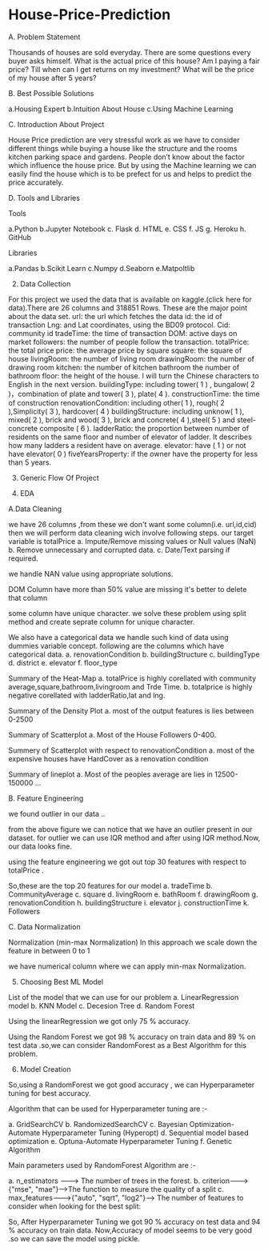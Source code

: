 # House-Price-Prediction

A. Problem Statement

Thousands of houses are sold everyday. There are some questions every buyer asks himself. What is the actual price of this house? Am I paying a fair price? Till when can I get returns on my investment? What will be the price of my house after 5 years?


B. Best Possible Solutions

a.Housing Expert
b.Intuition About House
c.Using Machine Learning

C. Introduction About Project

House Price prediction are very stressful work as we have to consider different things while buying a house like the structure and the rooms kitchen parking space and gardens. People don’t know about the factor which influence the house price. But by using the Machine learning we can easily find the house which is to be prefect for us and helps to predict the price accurately.

D. Tools and Libraries

Tools

a.Python
b.Jupyter Notebook
c. Flask
d. HTML
e. CSS
f. JS
g. Heroku
h. GitHub

Libraries

a.Pandas
b.Scikit Learn
c.Numpy
d.Seaborn
e.Matpoltlib

2. Data Collection

For this project we used the data that is available on kaggle.(click here for data).There are 26 columns and 318851 Rows. These are the major point about the data set.
url: the url which fetches the data
id: the id of transaction
Lng: and Lat coordinates, using the BD09 protocol.
Cid: community id
tradeTime: the time of transaction
DOM: active days on market
followers: the number of people follow the transaction.
totalPrice: the total price
price: the average price by square
square: the square of house
livingRoom: the number of living room
drawingRoom: the number of drawing room
kitchen: the number of kitchen
bathroom the number of bathroom
floor: the height of the house. I will turn the Chinese characters to English in the next version.
buildingType: including tower( 1 ) , bungalow( 2 )，combination of plate and tower( 3 ), plate( 4 ).
constructionTime: the time of construction
renovationCondition: including other( 1 ), rough( 2 ),Simplicity( 3 ), hardcover( 4 )
buildingStructure: including unknow( 1 ), mixed( 2 ), brick and wood( 3 ), brick and concrete( 4 ),steel( 5 ) and steel-concrete composite ( 6 ).
ladderRatio: the proportion between number of residents on the same floor and number of elevator of ladder. It describes how many ladders a resident have on average.
elevator: have ( 1 ) or not have elevator( 0 )
fiveYearsProperty: if the owner have the property for less than 5 years.

3. Generic Flow Of Project



4. EDA



A.Data Cleaning

we have 26 columns ,from these we don't want some column(i.e. url,id,cid) then we will perform data cleaning wich involve following steps. our target variable is totalPrice
a. Impute/Remove missing values or Null values (NaN)
b. Remove unnecessary and corrupted data.
c. Date/Text parsing if required.


we handle NAN value using appropriate solutions.


DOM Column have more than 50% value are missing it's better to delete that column


some column have unique character. we solve these problem using split method and create seprate column for unique character.

We also have a categorical data we handle such kind of data using dummies variable concept. following are the columns which have categorical data.
a. renovationCondition
b. buildingStructure
c. buildingType
d. district
e. elevator
f. floor_type


Summary of the Heat-Map
a. totalPrice is highly corellated with community average,square,bathroom,livingroom and Trde Time.
b. totalprice is highly negative corellated with ladderRatio,lat and lng.


Summary of the Density Plot
a. most of the output features is lies between 0-2500


Summary of Scatterplot
a. Most of the House Followers 0-400.


Summery of Scatterplot with respect to renovationCondition
a. most of the expensive houses have HardCover as a renovation condition


Summary of lineplot
a. Most of the peoples average are lies in 12500-150000 ...

B. Feature Engineering

we found outlier in our data ..


from the above figure we can notice that we have an outlier present in our dataset.
for outlier we can use IQR method and after using IQR method.Now, our data looks fine. 

using the feature engineering we got out top 30 features with respect to totalPrice . 

So,these are the top 20 features for our model
a. tradeTime
b. CommunityAverage
c. square
d. livingRoom
e. bathRoom
f. drawingRoom
g. renovationCondition
h. buildingStructure
i. elevator
j. constructionTime
k. Followers

C. Data Normalization

Normalization (min-max Normalization)
In this approach we scale down the feature in between 0 to 1

we have numerical column where we can apply min-max Normalization.


5. Choosing Best ML Model

List of the model that we can use for our problem
a. LinearRegression model
b. KNN Model
c. Decesion Tree
d. Random Forest


Using the linearRegression we got only 75 % accuracy.


Using the Random Forest we got 98 % accuracy on train data and 89 % on test data .so,we can consider RandomForest as a Best Algorithm for this problem.

6. Model Creation

So,using a RandomForest we got good accuracy , we can Hyperparameter tuning for best accuracy.

Algorithm that can be used for Hyperparameter tuning are :-

a. GridSearchCV
b. RandomizedSearchCV
c. Bayesian Optimization-Automate Hyperparameter Tuning (Hyperopt)
d. Sequential model based optimization
e. Optuna-Automate Hyperparameter Tuning
f. Genetic Algorithm

Main parameters used by RandomForest Algorithm are :-

a. n_estimators ---> The number of trees in the forest.
b. criterion--->{"mse", "mae"}-->The function to measure the quality of a split
c. max_features--->{"auto", "sqrt", "log2"}--> The number of features to consider when looking for the best split:

So, After Hyperparameter Tuning we got 90 % accuracy on test data and 94 % accuracy on train data. 
Now,Accuracy of model seems to be very good .so we can save the model using pickle.
